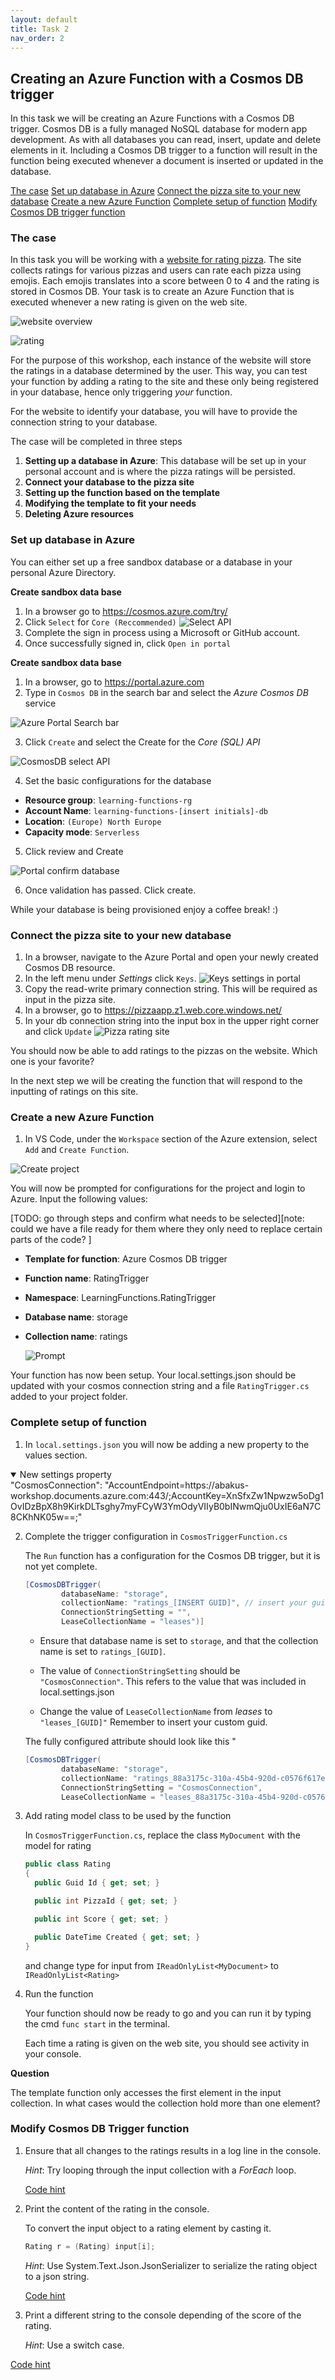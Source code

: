 ```yaml
---
layout: default
title: Task 2
nav_order: 2
---
```


## Creating an Azure Function with a Cosmos DB trigger

In this task we will be creating an Azure Functions with a Cosmos DB trigger.
Cosmos DB is a fully managed NoSQL database for modern app development. As with all databases you can read, insert, update and delete elements in it. Including a Cosmos DB trigger to a function will result in the function being executed whenever a document is inserted or updated in the database.

[The case](#the-case)
[Set up database in Azure](#set-up-database-in-azure)
[Connect the pizza site to your new database](#connect-the-pizza-site-to-your-new-database)
[Create a new Azure Function](#create-a-new-azure-function)
[Complete setup of function](#complete-setup-of-function)
[Modify Cosmos DB trigger function](#modify-cosmos-db-trigger-function)

### The case

In this task you will be working with a [website for rating pizza](https://pizzaapp.z1.web.core.windows.net/). The site collects ratings for various pizzas and users can rate each pizza using emojis. Each emojis translates into a score between 0 to 4 and the rating is stored in Cosmos DB. Your task is to create an Azure Function that is executed whenever a new rating is given on the web site.

![website overview](images/website-overview.png)

![rating](images/rating.png)

For the purpose of this workshop, each instance of the website will store the ratings in a database determined by the user. This way, you can test your function by adding a rating to the site and these only being registered in your database, hence only triggering _your_ function.

For the website to identify your database, you will have to provide the connection string to your database.

The case will be completed in three steps

1. **Setting up a database in Azure**: This database will be set up in your personal account and is where the pizza ratings will be persisted.
2. **Connect your database to the pizza site**
3. **Setting up the function based on the template**
4. **Modifying the template to fit your needs**
5. **Deleting Azure resources**

### Set up database in Azure

You can either set up a free sandbox database
or a database in your personal Azure Directory.

**Create sandbox data base**

1. In a browser go to https://cosmos.azure.com/try/
2. Click `Select` for `Core (Reccommended)`
   ![Select API](portal-free-db.png)
3. Complete the sign in process using a Microsoft or GitHub account.
4. Once successfully signed in, click `Open in portal`

**Create sandbox data base**

1. In a browser, go to https://portal.azure.com
2. Type in `Cosmos DB` in the search bar and select the _Azure Cosmos DB_ service

![Azure Portal Search bar](images/portal-searchbar.png)

3. Click `Create` and select the Create for the _Core (SQL) API_

![CosmosDB select API](images/portal-selectapi.png)

4. Set the basic configurations for the database

- **Resource group**: `learning-functions-rg`
- **Account Name**: `learning-functions-[insert initials]-db`
- **Location**: `(Europe) North Europe`
- **Capacity mode**: `Serverless`

5. Click review and Create

![Portal confirm database](images/portal-db-config-complete.png)

6. Once validation has passed. Click create.
</details>

While your database is being provisioned enjoy a coffee break! :)

### Connect the pizza site to your new database

1. In a browser, navigate to the Azure Portal and open your newly created Cosmos DB resource.
2. In the left menu under _Settings_ click `Keys`.
   ![Keys settings in portal](images/portal-get-key.png)
3. Copy the read-write primary connection string. This will be required as input in the pizza site.
4. In a browser, go to https://pizzaapp.z1.web.core.windows.net/
5. In your db connection string into the input box in the upper right corner and click `Update`
   ![Pizza rating site](images/clean-page-no-string.png)

You should now be able to add ratings to the pizzas on the website. Which one is your favorite?

In the next step we will be creating the function that will respond to the inputting of ratings on this site.

### Create a new Azure Function

1. In VS Code, under the `Workspace` section of the Azure extension, select `Add` and `Create Function`.

![Create project](images/add-in-azure-extension.png)

You will now be prompted for configurations for the project and login to Azure. Input the following values:

[TODO: go through steps and confirm what needs to be selected][note: could we have a file ready for them where they only need to replace certain parts of the code? ]

- **Template for function**: Azure Cosmos DB trigger

- **Function name**: RatingTrigger

- **Namespace**: LearningFunctions.RatingTrigger

- **Database name**: storage

- **Collection name**: ratings

  ![Prompt](images/storage-prompt.png)

Your function has now been setup. Your local.settings.json should be updated with your cosmos connection string and a file `RatingTrigger.cs` added to your project folder.

### Complete setup of function

1. In `local.settings.json` you will now be adding a new property to the values section.

<details open markdown="block">
  <summary>
  New settings property
  </summary>
    "CosmosConnection": "AccountEndpoint=https://abakus-workshop.documents.azure.com:443/;AccountKey=XnSfxZw1Npwzw5oDg1OvIDzBpX8h9KirkDLTsghy7myFCyW3YmOdyVIIyB0bINwmQju0UxIE6aN7C8CKhNK05w==;"
</details>

2. Complete the trigger configuration in `CosmosTriggerFunction.cs`

   The `Run` function has a configuration for the Cosmos DB trigger,
   but it is not yet complete.

   ```cs
   [CosmosDBTrigger(
           databaseName: "storage",
           collectionName: "ratings_[INSERT GUID]", // insert your guid here
           ConnectionStringSetting = "",
           LeaseCollectionName = "leases")]
   ```

   - Ensure that database name is set to `storage`, and that the collection name is set to `ratings_[GUID]`.

   - The value of `ConnectionStringSetting` should be `"CosmosConnection"`. This refers to the value that was included in local.settings.json

   - Change the value of `LeaseCollectionName` from _leases_ to `"leases_[GUID]"` Remember to insert your custom guid.

   The fully configured attribute should look like this
   "

   ```cs
   [CosmosDBTrigger(
           databaseName: "storage",
           collectionName: "ratings_88a3175c-310a-45b4-920d-c0576f617e5d",
           ConnectionStringSetting = "CosmosConnection",
           LeaseCollectionName = "leases_88a3175c-310a-45b4-920d-c0576f617e5d")]
   ```

3) Add rating model class to be used by the function

   In `CosmosTriggerFunction.cs`, replace the class `MyDocument` with the model for rating

   ```cs
   public class Rating
   {
     public Guid Id { get; set; }

     public int PizzaId { get; set; }

     public int Score { get; set; }

     public DateTime Created { get; set; }
   }
   ```

   and change type for input from `IReadOnlyList<MyDocument>` to `IReadOnlyList<Rating>`

4) Run the function

   Your function should now be ready to go and you can run it by typing the cmd `func start` in the terminal.

   Each time a rating is given on the web site, you should see activity in your console.

**Question**

The template function only accesses the first element in the input collection. In what cases would the collection hold more than one element?

### Modify Cosmos DB Trigger function

1. Ensure that all changes to the ratings results in a log line in the console.

   _Hint_: Try looping through the input collection with a _ForEach_ loop.

   [Code hint](https://github.com/acn-sbuad/avanade-workshop/tree/main/hints/CosmosDbTriggerFunction/ModifyCosmosDbFunction/logAllChanges)

2. Print the content of the rating in the console.

   To convert the input object to a rating element by casting it.

   ```cs
   Rating r = (Rating) input[i];
   ```

   _Hint_: Use System.Text.Json.JsonSerializer to serialize the rating object to a json string.

   [Code hint](https://github.com/acn-sbuad/avanade-workshop/tree/main/hints/CosmosDbTriggerFunction/ModifyCosmosDbFunction/printContent)

3. Print a different string to the console depending of the score of the rating.

   _Hint_: Use a switch case.

[Code hint](https://github.com/acn-sbuad/avanade-workshop/tree/main/hints/CosmosDbTriggerFunction/ModifyCosmosDbFunction/printStringBasedOnScore)
